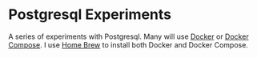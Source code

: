 # Postgresql Experiments

A series of experiments with Postgresql.  Many will use [Docker](https://docs.docker.com/engine/installation/) or [Docker Compose](https://docs.docker.com/machine/install-machine/).  I use [Home Brew](http://brew.sh/) to install both Docker and Docker Compose.
